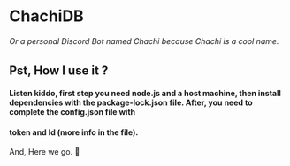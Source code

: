 # ChachiDB
###### Or a personal Discord Bot named Chachi because Chachi is a cool name. 

## Pst, How I use it ?
#### Listen kiddo, first step you need node.js and a host machine, then install dependencies with the package-lock.json file. After, you need to complete the config.json file with 
#### token and Id (more info in the file). 

And, Here we go. 🍄
